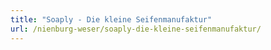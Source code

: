 ```yaml
---
title: "Soaply - Die kleine Seifenmanufaktur"
url: /nienburg-weser/soaply-die-kleine-seifenmanufaktur/
---
```

